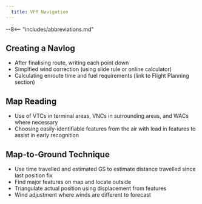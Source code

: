 ```yaml
---
  title: VFR Navigation
---
```


--8<-- "includes/abbreviations.md"

## Creating a Navlog
- After finalising route, writing each point down
- Simplfied wind correction (using slide rule or online calculator)
- Calculating enroute time and fuel requirements (link to Flight Planning section)

## Map Reading
- Use of VTCs in terminal areas, VNCs in surrounding areas, and WACs where necessary
- Choosing easily-identifiable features from the air with lead in features to assist in early recognition

## Map-to-Ground Technique
- Use time travelled and estimated GS to estimate distance travelled since last position fix
- Find major features on map and locate outside
- Triangulate actual position using displacement from features
- Wind adjustment where winds are different to forecast